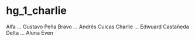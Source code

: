# hg_1_charlie
Alfa    ... Gustavo Peña
Bravo   ... Andrés Cuicas
Charlie ... Edwuard Castañeda
Delta   ... Alona Even
